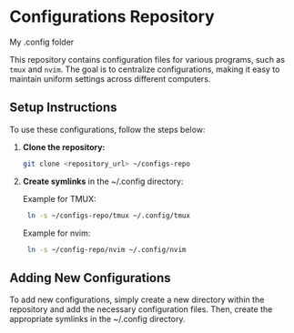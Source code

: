 # Configurations Repository

My .config folder

This repository contains configuration files for various programs, such as `tmux` and `nvim`. The goal is to centralize configurations, making it easy to maintain uniform settings across different computers.

## Setup Instructions

To use these configurations, follow the steps below:

1. **Clone the repository:**
   ```bash
   git clone <repository_url> ~/configs-repo
   ```

2. **Create symlinks** in the ~/.config directory:

   Example for TMUX:
   ```bash
    ln -s ~/configs-repo/tmux ~/.config/tmux
   ```
   Example for nvim:
   ```bash
    ln -s ~/config-repo/nvim ~/.config/nvim
   ```

## Adding New Configurations

To add new configurations, simply create a new directory within the repository and add the necessary configuration files. Then, create the appropriate symlinks in the ~/.config directory.

